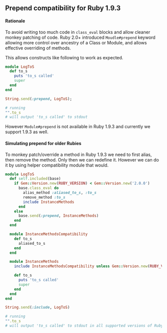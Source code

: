 ##  Prepend compatibility for Ruby 1.9.3


#### Rationale

To avoid writing too much code in `class_eval` blocks and allow cleaner monkey patching of code. Ruby 2.0+ introduced 
`Moudle#prepend` keyword allowing more control over ancestry of a Class or Module, and allows effective overriding of methods.

This allows constructs like following to work as expected.

```ruby
module LogToS
  def to_s
    puts 'to_s called'
    super
  end
end

String.send(:prepend, LogToS);

# running 
"".to_s
# will output 'to_s called' to stdout
```

However `Module#prepend` is not available in Ruby 1.9.3 and currently we support 1.9.3 as well.

#### Simulating prepend for older Rubies

To monkey patch/override a method in Ruby 1.9.3 we need to first alias, then remove the method. Only then we can redefine it.
However we can do it by using helper compatibility module that would.

```ruby
module LogToS
  def self.included(base)
    if Gem::Version.new(RUBY_VERSION) < Gem::Version.new('2.0.0')
      base.class_eval do
        alias_method :aliased_to_s, :to_s
        remove_method :to_s
        include InstanceMethods
      end
    else
      base.send(:prepend, InstanceMethods)
    end
  end

  module InstanceMethodsCompatibility
    def to_s
      aliased_to_s
    end
  end

  module InstanceMethods
    include InstanceMethodsCompatibility unless Gem::Version.new(RUBY_VERSION) >= Gem::Version.new('2.0.0')

    def to_s
      puts 'to_s called'
      super
    end
  end
end

String.send(:include, LogToS)

# running 
"".to_s
# will output 'to_s called' to stdout in all supported versions of Rubylude ProcessActionCompatibilityPatch unless Gem::Version.new(RUBY_VERSION) >= Gem::Version.new('2.0.0')
````
